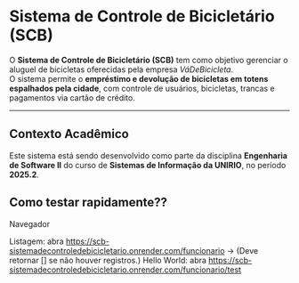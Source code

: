 # Sistema de Controle de Bicicletário (SCB)

O **Sistema de Controle de Bicicletário (SCB)** tem como objetivo gerenciar o aluguel de bicicletas oferecidas pela empresa *VáDeBicicleta*.  
O sistema permite o **empréstimo e devolução de bicicletas em totens espalhados pela cidade**, com controle de usuários, bicicletas, trancas e pagamentos via cartão de crédito.

---

## Contexto Acadêmico

Este sistema está sendo desenvolvido como parte da disciplina **Engenharia de Software II** do curso de **Sistemas de Informação da UNIRIO**, no período **2025.2**.  

## Como testar rapidamente??

Navegador

Listagem: abra https://scb-sistemadecontroledebicicletario.onrender.com/funcionario -> (Deve retornar [] se não houver registros.)
Hello World: abra https://scb-sistemadecontroledebicicletario.onrender.com/funcionario/test 
